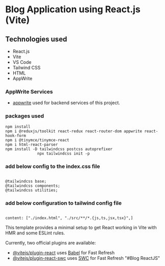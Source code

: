 # Blog Application using React.js (Vite)

## Technologies used

- React.js
- Vite
- VS Code
- Tailwind CSS
- HTML
- AppWrite

### AppWrite Services

- [appwrite](https://cloud.appwrite.io/console/project-66855cbb0005262a7099/overview/platforms) used for backend services of this project.

### packages used

```
npm install
npm i @reduxjs/toolkit react-redux react-router-dom appwrite react-hook-form
npm i @tinymce/tinymce-react
npm i html-react-parser
npm install -D tailwindcss postcss autoprefixer
              npx tailwindcss init -p

```

### add below config to the index.css file

```

@tailwindcss base;
@tailwindcss components;
@tailwindcss utilities;

```

### add below configuration to tailwind config file

```

content: ["./index.html", "./src/**/*.{js,ts,jsx,tsx}",]

```

This template provides a minimal setup to get React working in Vite with HMR and some ESLint rules.

Currently, two official plugins are available:

- [@vitejs/plugin-react](https://github.com/vitejs/vite-plugin-react/blob/main/packages/plugin-react/README.md) uses [Babel](https://babeljs.io/) for Fast Refresh
- [@vitejs/plugin-react-swc](https://github.com/vitejs/vite-plugin-react-swc) uses [SWC](https://swc.rs/) for Fast Refresh
  "#Blog ReactJS"
